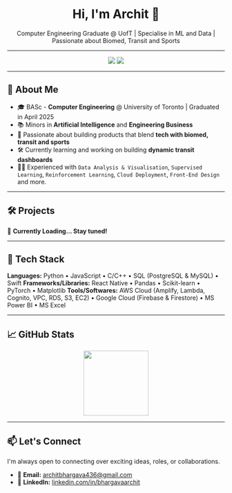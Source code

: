 <!-- Profile Header -->
<h1 align="center">Hi, I'm Archit 👋</h1>
<p align="center">
  Computer Engineering Graduate @ UofT | Specialise in ML and Data | Passionate about Biomed, Transit and Sports
</p>

---

<!-- Quick Stats -->
<p align="center">
  <a href="https://www.linkedin.com/in/bhargavaarchit/"><img src="https://img.shields.io/badge/LinkedIn-blue?style=for-the-badge&logo=linkedin" /></a>
  <a href="mailto:architbhargava436@gmail.com"><img src="https://img.shields.io/badge/Email-white?style=for-the-badge&logo=gmail" /></a>
</p>

---

## 🚀 About Me
- 🎓 BASc - **Computer Engineering** @ University of Toronto | Graduated in April 2025
- 📚 Minors in **Artificial Intelligence** and **Engineering Business**
- 🧠 Passionate about building products that blend **tech with biomed, transit and sports**
- 🛠️ Currently learning and working on building **dynamic transit dashboards**
- 👨‍💻 Experienced with `Data Analysis & Visualisation`, `Supervised Learning`, `Reinforcement Learning`, `Cloud Deployment`, `Front-End Design` and more.

---

## 🛠️ Projects

🚧 **Currently Loading... Stay tuned!**

<!-- 
### 🔬 Wearable Bladder Diary
> Non-invasive wearable + AI to replace traditional voiding logs  
Tech: Python, React Native, PostgreSQL, AWS Lambda, MetaWear API

### 📊 Financial Sentiment Analysis
> Naive Bayes classifier on Wall Street news with MPNet vectorization  
Tech: Python, Scikit-learn, NLP

### 🧠 Mental Health Chatbot
> Empathetic conversational agent for student mental health  
Tech: Flask, OpenAI API, Firebase

👉 [More Projects →](https://github.com/architbhargava?tab=repositories)
-->


---

## 🧰 Tech Stack

**Languages:** Python • JavaScript • C/C++ • SQL (PostgreSQL & MySQL) • Swift
**Frameworks/Libraries:** React Native • Pandas • Scikit-learn • PyTorch • Matplotlib
**Tools/Softwares:** AWS Cloud (Amplify, Lambda, Cognito, VPC, RDS, S3, EC2) • Google Cloud (Firebase & Firestore) • MS Power BI • MS Excel

---

## 📈 GitHub Stats

<p align="center">
  <img src="https://github-readme-stats.vercel.app/api?username=archit436&show_icons=true&theme=dark" height="150" />
</p>

---

## 📫 Let's Connect

I'm always open to connecting over exciting ideas, roles, or collaborations.

- 📧 **Email:** [architbhargava436@gmail.com](mailto:architbhargava436@gmail.com)  
- 💼 **LinkedIn:** [linkedin.com/in/bhargavaarchit](https://www.linkedin.com/in/bhargavaarchit)  
